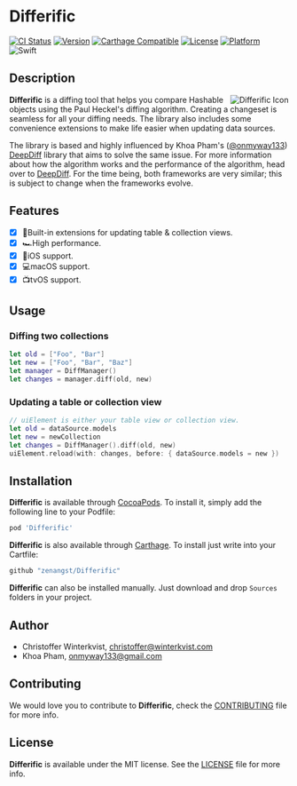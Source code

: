 # Differific

[![CI Status](https://travis-ci.org/zenangst/Differific.svg?branch=master)](https://travis-ci.org/zenangst/Differific)
[![Version](https://img.shields.io/cocoapods/v/Differific.svg?style=flat)](http://cocoadocs.org/docsets/Differific)
[![Carthage Compatible](https://img.shields.io/badge/Carthage-compatible-4BC51D.svg?style=flat)](https://github.com/Carthage/Carthage)
[![License](https://img.shields.io/cocoapods/l/Differific.svg?style=flat)](http://cocoadocs.org/docsets/Differific)
[![Platform](https://img.shields.io/cocoapods/p/Differific.svg?style=flat)](http://cocoadocs.org/docsets/Differific)
![Swift](https://img.shields.io/badge/%20in-swift%204.0-orange.svg)

## Description

<img src="https://github.com/zenangst/Differific/blob/master/Images/Differific-icon.png?raw=true" alt="Differific Icon" align="right" />

**Differific** is a diffing tool that helps you compare Hashable objects using the Paul Heckel's diffing algorithm. Creating a changeset is seamless for all your diffing needs. The library also includes some convenience extensions to make life easier when updating data sources.

The library is based and highly influenced by Khoa Pham's ([@onmyway133](https://github.com/onmyway133)) [DeepDiff](https://github.com/onmyway133/DeepDiff) library that aims to solve the same issue. For more information about how the algorithm works and the performance of the algorithm, head over to [DeepDiff](https://github.com/onmyway133/DeepDiff/blob/master/README.md#among-different-frameworks). For the time being, both frameworks are very similar; this is subject to change when the frameworks evolve.

## Features

- [x] 🍩Built-in extensions for updating table & collection views.
- [x] 🏎High performance.
- [x] 📱iOS support.
- [x] 💻macOS support.
- [x] 📺tvOS support.

## Usage

### Diffing two collections

```swift
let old = ["Foo", "Bar"]
let new = ["Foo", "Bar", "Baz"]
let manager = DiffManager()
let changes = manager.diff(old, new)
```

### Updating a table or collection view

```swift
// uiElement is either your table view or collection view.
let old = dataSource.models
let new = newCollection
let changes = DiffManager().diff(old, new)
uiElement.reload(with: changes, before: { dataSource.models = new })
```


## Installation

**Differific** is available through [CocoaPods](http://cocoapods.org). To install
it, simply add the following line to your Podfile:

```ruby
pod 'Differific'
```

**Differific** is also available through [Carthage](https://github.com/Carthage/Carthage).
To install just write into your Cartfile:

```ruby
github "zenangst/Differific"
```

**Differific** can also be installed manually. Just download and drop `Sources` folders in your project.

## Author

- Christoffer Winterkvist, christoffer@winterkvist.com
- Khoa Pham, onmyway133@gmail.com

## Contributing

We would love you to contribute to **Differific**, check the [CONTRIBUTING](https://github.com/zenangst/Differific/blob/master/CONTRIBUTING.md) file for more info.

## License

**Differific** is available under the MIT license. See the [LICENSE](https://github.com/zenangst/Differific/blob/master/LICENSE.md) file for more info.
